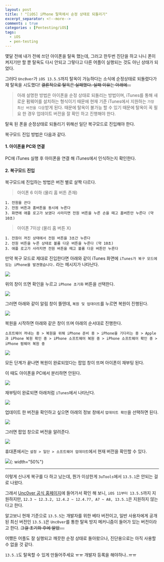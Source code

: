 ```yaml
---
layout: post
title: ! "[iOS] iPhone 탈옥에서 순정 상태로 되돌리기"
excerpt_separator: <!--more-->
comments : true
categories : [Pentesting/iOS]
tags:
  - iOS
  - pen-testing
---
```


몇달 전에 내가 전에 쓰던 아이폰을 탈옥 했는데, 그러고 한두번 진단을 하고 나니 폰이 켜지기만 할 뿐 탈옥도 다시 안되고 그렇다고 다른 어플이 실행되는 것도 아닌 상태가 되었다.  

그러다 `Unc0ver`가 `iOS 13.5.5`까지 탈옥이 가능하다는 소식에 순정상태로 되돌렸다가 재 탈옥을 시도했다! ~~결론적으로 탈옥은 실패했다. 실패 이유는 아래에...~~

<!--more-->

> 아래 설명한 방법은 아이폰을 순정 상태로 되돌리는 방법이며, iTunes를 통해 새로운 펌웨어를 설치하는 형식이기 때문에 현재 기준 iTunes에서 지원하는 `가장 최신 버전을 다운`받게 된다. 때문에 탈옥이 불가능 할 수 있기 때문에 탈옥이 꼭 필요 한 경우 업데이트 버전을 잘 확인 하고 진행해야 한다.  

탈옥 된 폰을 순정상태로 되돌리기 위해선 일단 복구모드로 진입해야 한다.  

복구모드 진입 방법은 다음과 같다.  

#### 1. 아이폰을 PC와 연결  

PC에 iTunes 실행 후 아이폰을 연결 해 iTunes에서 인식하는지 확인한다.  

#### 2. 복구모드 진입  

복구모드에 진입하는 방법은 버전 별로 살짝 다르다.  

> 아이폰 6 이하 (물리 홈 버튼 존재)  
```
1. 전원을 끈다
2. 전원 버튼과 홈버튼을 동시에 누른다
3. 화면에 애플 로고가 보였다 사라지면 전원 버튼을 누른 손을 떼고 홈버튼만 누른다 (약 10초)
```

> 아이폰 7이상 (물리 홈 버튼 X)  
```
1. 전원이 꺼진 상태에서 전원 버튼을 3초간 누른다
2. 전원 버튼을 누른 상태로 볼륨 다운 버튼을 누른다 (약 10초)
3. 애플 로고가 사라지면 전원 버튼을 떼고 볼륨 다운 버튼만 누른다
```

만약 복구 모드로 제대로 진입한다면 아래와 같이 iTunes 화면에 `iTunes가 복구 모드에 있는 iPhone을 발견했습니다.` 라는 메시지가 나타난다.  

![](/images/pen-testing/ios/reset_jailbreak/01.png)  

위의 창이 뜨면 확인을 누르고 `iPhone 초기화` 버튼을 선택한다.  

![](/images/pen-testing/ios/reset_jailbreak/02.png)  

그러면 아래와 같이 알림 창이 뜰텐데, `복원 및 업데이트`를 누르면 복원이 진행된다.  

![](/images/pen-testing/ios/reset_jailbreak/03.png)  

복원을 시작하면 아래와 같은 창이 뜨며 아래의 순서대로 진행한다.  

```
소프트웨어 꺼내는 중 > 복원을 위해 iPhone 준비 중 > iPhone을 기다리는 중 > Apple과 iPhone 복원 확인 중 > iPhone 소프트웨어 복원 중 > iPhone 소프트웨어 확인 중 > iPhone 펌웨어 복원 중
```

![](/images/pen-testing/ios/reset_jailbreak/04.png)  

모든 단계가 끝나면 복원이 완료되었다는 팝업 창이 뜨며 아이폰이 재부팅 된다.  

이 때도 아이폰을 PC에서 분리하면 안된다.  

![](/images/pen-testing/ios/reset_jailbreak/05.png)  

재부팅이 완료되면 아래처럼 `iTunes`에서 나타난다.  

![](/images/pen-testing/ios/reset_jailbreak/06.png)  

업데이트 한 버전을 확인하고 싶으면 아래의 정보 창에서 `업데이트 확인`을 선택하면 된다.  

![](/images/pen-testing/ios/reset_jailbreak/07.png)  

그러면 팝업 창으로 버전을 알려준다.  

![](/images/pen-testing/ios/reset_jailbreak/08.png)  

휴대폰에서는 `설정 > 일단 > 소프트웨어 업데이트`에서 현재 버전을 확인할 수 있다.  

![](/images/pen-testing/ios/reset_jailbreak/09.png){: width="50%"}  

---  

이렇게 신나게 복구를 다 하고 났는데, 뭔가 이상한게 `3uTools`에서 `13.5.1`은 안되는 걸로 나왔다.  

그래서 [Unc0ver 공식 홈페이지](https://unc0ver.dev/)에 들어가서 확인 해 보니, `iOS 11부터 13.5.5`까지 지원하지만, `12.3 ~ 12.3.2, 12.4.2 ~ 12.4.77, A7 ~ A8, 13.5.1`은 지원하지 않는다고 한다.  

알고보니 현재 기준으로 `13.5.5`는 개발자를 위한 베타 버전이고, 일반 사용자에게 공개 된 최신 버전인 `13.5.1`은 `Unc0ver`를 통한 탈옥 방지 메커니즘이 들어가 있는 버전이라고 한다. ~~그걸 초기화 후에 알았....~~  

어쨌든 어플도 잘 실행되고 깨끗한 순정 상태로 돌아왔으나, 진단용으로는 아직 사용할 수 없을 것 같다.  

`13.5.1`도 탈옥할 수 있게 만들어주세요 ㅠㅠ 개발자 등록을 해야하나..ㅠㅠ
